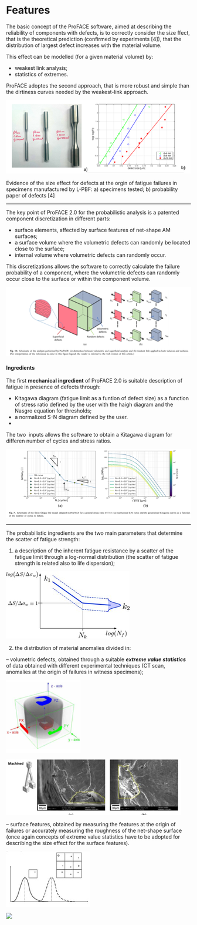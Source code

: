 # Features

The basic concept of the ProFACE software, aimed at describing the
reliability of components with defects, is to correctly consider the
size ffect, that is the theoretical prediction (confirmed by experiments
\[4\]), that the distribution of largest defect increases with the
material volume.

This effect can be modelled (for a given material volume) by:

- weakest link analysis;
- statistics of extremes.

ProFACE adoptes the second approach, that is more robust and simple than
the dirtiness curves needed by the weakest-link approach.


![](images/features/image-8.png)

Evidence of the size effect for defects at the orgin of fatigue failures
in specimens manufactured by L-PBF: a) specimens tested; b) probability
paper of defects \[4\]

------------------------------------------------------------------------

The key point of ProFACE 2.0 for the probabilistic analysis is a
patented component discretization in different parts:

- surface elements, affected by surface features of net-shape AM
  surfaces;
- a surface volume where the volumetric defects can randomly be located
  close to the surface;
- internal volume where volumetric defects can randomly occur.

This discretizations allows the software to correctly calculate the
failure probability of a component, where the volumetric defects can
randomly occur close to the surface or within the component volume.

![](images/features/image-9.png)

#### Ingredients

The first **mechanical ingredient** of ProFACE 2.0 is suitable
description of fatigue in presence of defects through:

- Kitagawa diagram (fatigue limit as a funtion of defect size) as a
  function of stress ratio defined by the user with the haigh diagram
  and the Nasgro equation for thresholds;
- a normalized S-N diagram defined by the user.
- 

The two  inputs allows the software to obtain a Kitagawa diagram for
differen number of cycles and stress ratios.


![](images/features/image-10.png)

------------------------------------------------------------------------

The probabilistic ingredients are the two main parameters that determine
the scatter of fatigue strength:

1.  a description of the inherent fatigue resistance by a scatter of the
    fatigue limit through a log-normal distribution (the scatter of
    fatigue strength is related also to life dispersion);


![](images/features/image-5.jpg)


2.  the distribution of material anomalies divided in:

– volumetric defects, obtained through a suitable ***extreme value
statistics*** of data obtained with different experimental techniques
(CT scan, anomalies at the origin of failures in witness specimens);


![](images/features/image-11.png)


![](images/features/image-7.jpg)

– surface features, obtained by measuring the features at the origin of
failures or accurately measuring the roughness of the net-shape surface
(once again concepts of extreme value statistics have to be adopted for
describing the size effect for the surface features).

![](images/features/image-8.jpg)

![](./Features%20–%20ProFACE%20Software_files/immagine.png)

